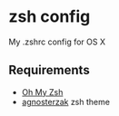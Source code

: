 # zsh config

My .zshrc config for OS X

## Requirements
- [Oh My Zsh](https://ohmyz.sh/)
- [agnosterzak](https://github.com/zakaziko99/agnosterzak-ohmyzsh-theme) zsh theme
